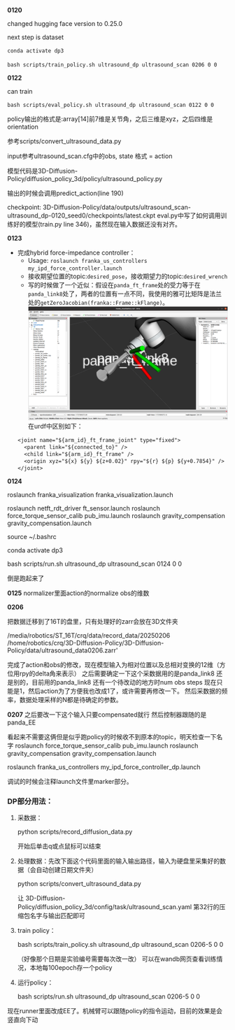 **0120**

changed hugging face version to 0.25.0

next step is dataset

    conda activate dp3

    bash scripts/train_policy.sh ultrasound_dp ultrasound_scan 0206 0 0  

**0122**

can train


    bash scripts/eval_policy.sh ultrasound_dp ultrasound_scan 0122 0 0


policy输出的格式是:array[14]前7维是关节角，之后三维是xyz，之后四维是orientation

参考scripts/convert_ultrasound_data.py

input参考ultrasound_scan.cfg中的obs, state 格式 = action

模型代码是3D-Diffusion-Policy/diffusion_policy_3d/policy/ultrasound_policy.py

输出的时候会调用predict_action(line 190)

checkpoint:
3D-Diffusion-Policy/data/outputs/ultrasound_scan-ultrasound_dp-0120_seed0/checkpoints/latest.ckpt
eval.py中写了如何调用训练好的模型(train.py line 346)，虽然现在输入数据还没有对齐。

**0123**
* 完成hybrid force-impedance controller：
    - Usage: `roslaunch franka_us_controllers my_ipd_force_controller.launch`
    - 接收期望位置的topic:`desired_pose`，接收期望力的topic:`desired_wrench`
    - 写的时候做了一个近似：假设在`panda_ft_frame`处的受力等于在`panda_link8`处了，两者的位置有一点不同，我使用的雅可比矩阵是法兰处的`getZeroJacobian(franka::Frame::kFlange)`。
        ![alt text](<Screenshot from 2025-01-24 11-49-35.png>)
    在urdf中区别如下：
    ```    
    <joint name="${arm_id}_ft_frame_joint" type="fixed">
      <parent link="${connected_to}" />
      <child link="${arm_id}_ft_frame" />
      <origin xyz="${x} ${y} ${z+0.02}" rpy="${r} ${p} ${y+0.7854}" />
    </joint>
    ```

**0124**

roslaunch franka_visualization franka_visualization.launch

roslaunch netft_rdt_driver ft_sensor.launch
roslaunch force_torque_sensor_calib pub_imu.launch
roslaunch gravity_compensation gravity_compensation.launch


source ~/.bashrc

conda activate dp3

bash scripts/run.sh ultrasound_dp ultrasound_scan 0124 0 0


倒是跑起来了

**0125**
normalizer里面action的normalize
obs的维数

**0206**

把数据迁移到了16T的盘里，只有处理好的zarr会放在3D文件夹

/media/robotics/ST_16T/crq/data/record_data/20250206
/home/robotics/crq/3D-Diffusion-Policy/3D-Diffusion-Policy/data/ultrasound_data0206.zarr'


完成了action和obs的修改，现在模型输入为相对位置以及总相对变换的12维（方位用rpy的delta角来表示）
之后需要确定一下这个采数据用的是panda_link8 还是别的，目前用的panda_link8
还有一个待改动的地方时num obs steps 现在只能是1，然后action为了方便我也改成1了，或许需要再修改一下。
然后采数据的频率，数据处理采样的N都是待确定的参数。

**0207**
之后要改一下这个输入只要compensated就行
然后控制器跟随的是panda_EE

看起来不需要这俩但是似乎跑policy的时候收不到原本的topic，明天检查一下名字
roslaunch force_torque_sensor_calib pub_imu.launch
roslaunch gravity_compensation gravity_compensation.launch

roslaunch franka_us_controllers my_ipd_force_controller_dp.launch

调试的时候会注释launch文件里marker部分。


### DP部分用法：

1. 采数据：

    python scripts/record_diffusion_data.py

    开始后单击q或点鼠标可以结束

2. 处理数据：先改下面这个代码里面的输入输出路径，输入为硬盘里采集好的数据（会自动创建日期文件夹）

    python scripts/convert_ultrasound_data.py 

    让 3D-Diffusion-Policy/diffusion_policy_3d/config/task/ultrasound_scan.yaml
    第32行的压缩包名字与输出匹配即可

3. train policy：

    bash scripts/train_policy.sh ultrasound_dp ultrasound_scan 0206-5 0 0 
    
    （好像那个日期是实验编号需要每次改一改）
    可以在wandb网页查看训练情况，本地每100epoch存一个policy

4. 运行policy：

    bash scripts/run.sh ultrasound_dp ultrasound_scan 0206-5 0 0



现在runner里面改成EE了。机械臂可以跟随policy的指令运动，目前的效果是会竖直向下动